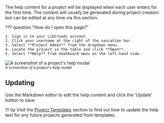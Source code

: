 The help content for a project will be displayed when each user enters for
the first time. The content will usually be generated during project
creation but can be edited at any time via this section.

??? question "How do I open this page?"

    1. Sign in to your LibCrowds account.
    2. Click your username at the right of the naviation bar.
    3. Select **Project Admin** from the dropdown menu.
    4. Locate the project in the table and click **Open**.
    5. Select **Help** from dashboard menu on the left-hand side.

![A screenshot of a project's help modal](/assets/img/admin-project-help.png)
<br><small>*A screenshot of a project's help modal*</small>

## Updating

Use the Markdown editor to edit the help content and click the 'Update' button
to save.

!!! tip
    Visit the [Project Templates](/collections/templates.md) section to
    find out how to update the help text for any future projects generated from
    templates.

